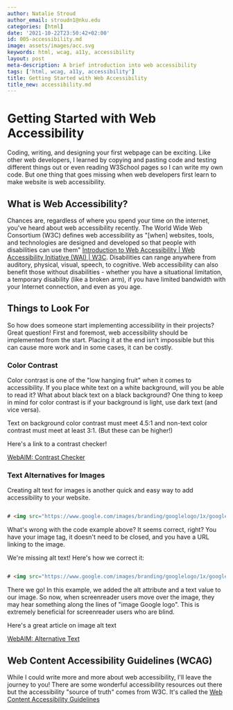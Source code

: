 ```yaml
---
author: Natalie Stroud
author_email: stroudn1@nku.edu
categories: [html]
date: '2021-10-22T23:50:42+02:00'
id: 005-accessibility.md
image: assets/images/acc.svg
keywords: html, wcag, a11y, accessibility
layout: post
meta-description: A brief introduction into web accessibility
tags: ['html, wcag, a11y, accessibility']
title: Getting Started with Web Accessibility
title_new: accessibility.md
---
```




# Getting Started with Web Accessibility



Coding, writing, and designing your first webpage can be exciting. Like other web developers, I learned by copying and pasting code and testing different things out or even reading W3School pages so I can write my own code. But one thing that goes missing when web developers first learn to make website is web accessibility.



## What is Web Accessibility?



Chances are, regardless of where you spend your time on the internet, you've heard about web accessibility recently. The World Wide Web Consortium (W3C) defines web accessibility as "[when] websites, tools, and technologies are designed and developed so that people with disabilities can use them" [Introduction to Web Accessibility | Web Accessibility Initiative (WAI) | W3C](https://www.w3.org/WAI/fundamentals/accessibility-intro/#what). Disabilities can range anywhere from auditory, physical, visual, speech, to cognitive. Web accessibility can also benefit those without disabilities - whether you have a situational limitation, a temporary disability (like a broken arm), if you have limited bandwidth with your Internet connection, and even as you age.



## Things to Look For

So how does someone start implementing accessibility in their projects? Great question! First and foremost, web accessibility should be implemented from the start. Placing it at the end isn't impossible but this can cause more work and in some cases, it can be costly. 



### Color Contrast

Color contrast is one of the "low hanging fruit" when it comes to accessibility. If you place white text on a white background, will you be able to read it? What about black text on a black background?  One thing to keep in mind for color contrast is if your background is light, use dark text (and vice versa).  



Text on background color contrast must meet 4.5:1 and non-text color contrast must meet at least 3:1. (But these can be higher!)



Here's a link to a contrast checker!

[WebAIM: Contrast Checker](https://webaim.org/resources/contrastchecker/)



### Text Alternatives for Images

Creating alt text for images is another quick and easy way to add accessibility to your website.



```HTML

# <img src="https://www.google.com/images/branding/googlelogo/1x/googlelogo_color_272x92dp.png">

```

What's wrong with the code example above? It seems correct, right? You have your image tag, it doesn't need to be closed, and you have a URL linking to the image.



We're missing alt text! Here's how we correct it:



```HTML

# <img src="https://www.google.com/images/branding/googlelogo/1x/googlelogo_color_272x92dp.png" alt="Google logo">

```

There we go! In this example, we added the alt attribute and a text value to our image. So now, when screenreader users move over the image, they may hear something along the lines of "image Google logo". This is extremely beneficial for screenreader users who are blind. 



Here's a great article on image alt text

[WebAIM: Alternative Text](https://webaim.org/techniques/alttext/)



## Web Content Accessibility Guidelines (WCAG)

While I could write more and more about web accessibility, I'll leave the journey to you! There are some wonderful accessibility resources out there but the accessibility "source of truth" comes from W3C. It's called the [Web Content Accessibility Guidelines](https://www.w3.org/WAI/WCAG21/quickref/)